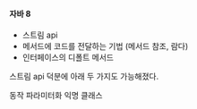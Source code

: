 #### 자바 8

- 스트림 api
- 메서드에 코드를 전달하는 기법 (메서드 참조, 람다)
- 인터페이스의 디폴트 메서드

스트림 api 덕분에 아래 두 가지도 가능해졌다. 

동작 파라미터화 익명 클래스 